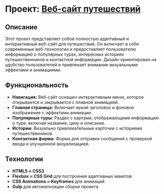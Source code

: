 # Проект:  [Веб-сайт путешествий](https://alexanderkoldin.github.io/tour/)

## Описание

Этот проект представляет собой полностью адаптивный и интерактивный веб-сайт для путешествий. Он включает в себя современные веб-технологии и предоставляет пользователю информацию о популярных турах, интересных историях путешественников и контактной информации. Дизайн ориентирован на удобство пользователей и привлекает внимание визуальными эффектами и анимациями.

## Функциональность

- **Навигация:** Веб-сайт оснащен интерактивным меню, которое открывается и закрывается с плавной анимацией.
- **Главная страница:** Включает яркий заголовок и фоновое изображение с эффектами анимации.
- **Популярные туры:** Раздел с картами, отображающими информацию о туре, включая название, цену и описание.
- **Истории:** Визуально привлекательные карточки с историями путешественников.
- **Контактная форма:** Форма для отправки сообщений с проверкой ввода и улучшенной визуализацией.

## Технологии

- **HTML5** и **CSS3**
- **Flexbox** и **CSS Grid** для построения адаптивных макетов
- **CSS Animations** и **Keyframes** для анимаций
- **Gulp** для автоматизации сборки проекта
